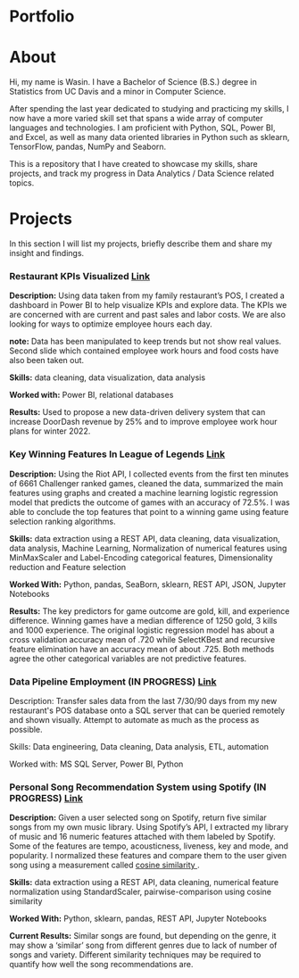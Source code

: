 # Portfolio

# About

Hi, my name is Wasin. I have a Bachelor of Science (B.S.) degree in Statistics from UC Davis and a minor in Computer Science.

After spending the last year dedicated to studying and practicing my skills, I now have a more varied skill set that spans a wide array of computer languages and technologies. I am proficient with Python, SQL, Power BI, and Excel, as well as many data oriented libraries in Python such as sklearn, TensorFlow, pandas, NumPy and Seaborn.

This is a repository that I have created to showcase my skills, share projects, and track my progress in Data Analytics / Data Science related topics.

# Projects

In this section I will list my projects, briefly describe them and share my insight and findings.

### Restaurant KPIs Visualized [Link](https://github.com/WasinHongmanee/Sales-Report)

**Description:** Using data taken from my family restaurant’s POS, I created a dashboard in Power BI to help visualize KPIs and explore data. The KPIs we are concerned with are current and past sales and labor costs. We are also looking for ways to optimize employee hours each day.

**note:** Data has been manipulated to keep trends but not show real values. Second slide which contained employee work hours and food costs have also been taken out.

**Skills:** data cleaning, data visualization, data analysis

**Worked with:** Power BI, relational databases

**Results:** Used to propose a new data-driven delivery system that can increase DoorDash revenue by 25% and to improve employee work hour plans for winter 2022.

### Key Winning Features In League of Legends [Link](https://github.com/WasinHongmanee/League-Win-Predictors)

**Description:** Using the Riot API, I collected events from the first ten minutes of 6661 Challenger ranked games, cleaned the data, summarized the main features using graphs and created a machine learning logistic regression model that predicts the outcome of games with an accuracy of 72.5%. I was able to conclude the top features that point to a winning game using feature selection ranking algorithms.

**Skills:** data extraction using a REST API, data cleaning, data visualization, data analysis, Machine Learning, Normalization of numerical features using MinMaxScaler and Label-Encoding categorical features, Dimensionality reduction and Feature selection

**Worked With:** Python, pandas, SeaBorn, sklearn, REST API, JSON, Jupyter Notebooks

**Results:** The key predictors for game outcome are gold, kill, and experience difference. Winning games have a median difference of 1250 gold, 3 kills and 1000 experience. The original logistic regression model has about a cross validation accuracy mean of .720 while SelectKBest and recursive feature elimination have an accuracy mean of about .725. Both methods agree the other categorical variables are not predictive features.

### Data Pipeline Employment (IN PROGRESS) [Link](https://github.com/WasinHongmanee/SalesPipeline)

Description: Transfer sales data from the last 7/30/90 days from my new restaurant's POS database onto a SQL server that can be queried remotely and shown visually. Attempt to automate as much as the process as possible. 

Skills: Data engineering, Data cleaning, Data analysis, ETL, automation

Worked with: MS SQL Server, Power BI, Python

### Personal Song Recommendation System using Spotify (IN PROGRESS) [Link](https://github.com/WasinHongmanee/SpotifyRecommendation)

**Description:** Given a user selected song on Spotify, return five similar songs from my own music library. Using Spotify’s API, I extracted my library of music and 16 numeric features attached with them labeled by Spotify. Some of the features are tempo, acousticness, liveness, key and mode, and popularity. I normalized these features and compare them to the user given song using a measurement called [cosine similarity ](https://en.wikipedia.org/wiki/Cosine_similarity).

**Skills:** data extraction using a REST API, data cleaning, numerical feature normalization using StandardScaler, pairwise-comparison using cosine similarity

**Worked With:** Python, sklearn, pandas, REST API, Jupyter Notebooks

**Current Results:** Similar songs are found, but depending on the genre, it may show a ‘similar’ song from different genres due to lack of number of songs and variety. Different similarity techniques may be required to quantify how well the song recommendations are.
